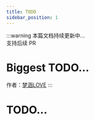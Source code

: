 ```yaml
---
title: TODO
sidebar_position: 1
---
```


:::warning
本篇文档持续更新中...<br />
支持后续 PR

# Biggest TODO...

作者：[梦涵LOVE](https://github.com/MengHanLOVE1027)
:::

# TODO...
